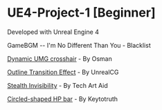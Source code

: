 # UE4-Project-1 [Beginner]

Developed with Unreal Engine 4

GameBGM -- I'm No Different Than You - Blacklist

[Dynamic UMG crosshair](https://forums.unrealengine.com/community/community-content-tools-and-tutorials/25050-free-asset-dynamic-umg-crosshair) - By Osman


[Outline Transition Effect](https://www.youtube.com/watch?v=-7DXS7X3nn8&vl=en) - By UnrealCG


[Stealth Invisibility](https://www.youtube.com/watch?v=9ZawosRVZrs) - By Tech Art Aid


[Circled-shaped HP bar](https://forums.unrealengine.com/development-discussion/content-creation/2597-circled-shaped-hp-bar-with-alpha-mask?2470-Circled-shaped-HP-bar-with-alpha-mask=
) - By Keytotruth

